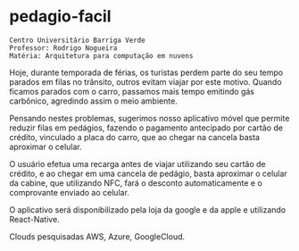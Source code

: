 # pedagio-facil

```
Centro Universitário Barriga Verde
Professor: Rodrigo Nogueira
Matéria: Arquitetura para computação em nuvens
```

Hoje, durante temporada de férias, os turistas perdem parte do seu tempo parados em filas no trânsito, outros evitam viajar por este motivo. Quando ficamos parados com o carro, passamos mais tempo emitindo gás carbônico, agredindo assim o meio ambiente.

Pensando nestes problemas, sugerimos nosso aplicativo móvel que permite reduzir filas em pedágios, fazendo o pagamento antecipado por cartão de crédito, vinculado a placa do carro, que ao chegar na cancela basta aproximar o celular.

O usuário efetua uma recarga antes de viajar utilizando seu cartão de crédito, e ao chegar em uma cancela de pedágio, basta aproximar o celular da cabine, que utilizando NFC, fará o desconto automaticamente e o comprovante enviado ao celular.

O aplicativo será disponibilizado pela loja da google e da apple e utilizando React-Native.



Clouds pesquisadas AWS, Azure, GoogleCloud.



